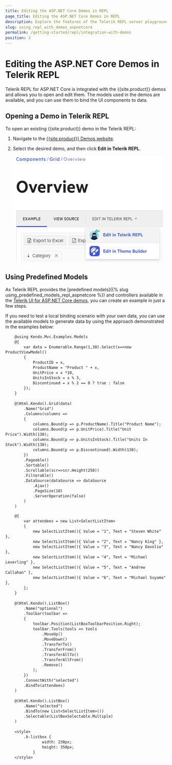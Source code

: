 ```yaml
---
title: Editing the ASP.NET Core Demos in REPL
page_title: Editing the ASP.NET Core Demos in REPL
description: Explore the features of the Telerik REPL server playground tool and the integration with the UI for ASP.NET Core demos.
slug: using_repl_with_demos_aspnetcore
permalink: /getting-started/repl/integration-with-demos
position: 3
---
```


# Editing the ASP.NET Core Demos in Telerik REPL

Telerik REPL for ASP.NET Core is integrated with the {{site.product}} demos and allows you to open and edit them. The models used in the demos are available, and you can use them to bind the UI components to data.

## Opening a Demo in Telerik REPL

To open an existing {{site.product}} demo in the Telerik REPL:

1. Navigate to the [{{site.product}} Demos website](https://demos.telerik.com/aspnet-core/).
1. Select the desired demo, and then click **Edit in Telerik REPL**.

   ![{{ site.product_short }} Running a demo in REPL](../../getting-started-core/repl/images/repl-run-demo.png)

## Using Predefined Models

As Telerik REPL provides the [predefined models]({% slug using_predefined_models_repl_aspnetcore %}) and controllers available in the [Telerik UI for ASP.NET Core demos](https://demos.telerik.com/aspnet-core/), you can create an example in just a few steps.

If you need to test a local binding scenario with your own data, you can use the available models to generate data by using the approach demonstrated in the examples below:

```Grid
    @using Kendo.Mvc.Examples.Models
    @{
        var data = Enumerable.Range(1,30).Select(x=>new ProductViewModel()
        {
            ProductID = x,
            ProductName = "Product " + x,
            UnitPrice = x *10,
            UnitsInStock = x % 3,
            Discontinued = x % 2 == 0 ? true : false
        });
    }

    @(Html.Kendo().Grid(data)
        .Name("Grid")
        .Columns(columns =>
        {
            columns.Bound(p => p.ProductName).Title("Product Name");
            columns.Bound(p => p.UnitPrice).Title("Unit Price").Width(130);
            columns.Bound(p => p.UnitsInStock).Title("Units In Stock").Width(130);
            columns.Bound(p => p.Discontinued).Width(130);
        })
        .Pageable()
        .Sortable()
        .Scrollable(scr=>scr.Height(250)) 
        .Filterable()    
        .DataSource(dataSource => dataSource        
            .Ajax()
            .PageSize(10)
            .ServerOperation(false)        
        )
    )
```
```ListBox
    @{
        var attendees = new List<SelectListItem>
        {
            new SelectListItem(){ Value = "1", Text = "Steven White" },
            new SelectListItem(){ Value = "2", Text = "Nancy King" },
            new SelectListItem(){ Value = "3", Text = "Nancy Davolio" },
            new SelectListItem(){ Value = "4", Text = "Michael Leverling" },
            new SelectListItem(){ Value = "5", Text = "Andrew Callahan" },
            new SelectListItem(){ Value = "6", Text = "Michael Suyama" },
        };
    }

    @(Html.Kendo().ListBox()
        .Name("optional")
        .Toolbar(toolbar =>
        {
            toolbar.Position(ListBoxToolbarPosition.Right);
            toolbar.Tools(tools => tools
                .MoveUp()
                .MoveDown()
                .TransferTo()
                .TransferFrom()
                .TransferAllTo()
                .TransferAllFrom()
                .Remove()
            );
        })
        .ConnectWith("selected")
        .BindTo(attendees)
    )

    @(Html.Kendo().ListBox()
        .Name("selected")
        .BindTo(new List<SelectListItem>())
        .Selectable(ListBoxSelectable.Multiple)
    )

    <style>
        .k-listbox {
                width: 230px;
                height: 350px;
            }
    </style>
```
